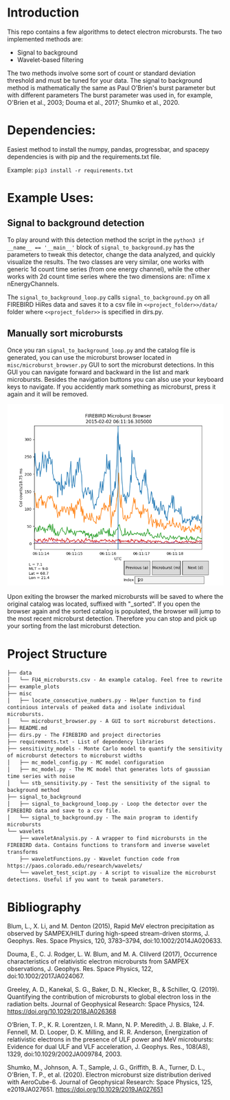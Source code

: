 # Introduction
This repo contains a few algorithms to detect electron microbursts. The two 
implemented methods are:
- Signal to background
- Wavelet-based filtering 

The two methods involve some sort of count or standard deviation threshold
and must be tuned for your data. The signal to background method is 
mathematically the same as Paul O'Brien's burst parameter but with 
different parameters The burst parameter was used in, for example, 
O'Brien et al., 2003; Douma et al., 2017; Shumko et al., 2020.

# Dependencies:
Easiest method to install the numpy, pandas, progressbar, and spacepy 
dependencies is with pip and the requirements.txt file. 

Example: ```pip3 install -r requirements.txt```

# Example Uses:

## Signal to background detection
To play around with this detection method the script in the ```python3 if __name__ == '__main__'``` block of ```signal_to_background.py``` has the parameters to tweak this detector, change the data analyzed, and quickly visualize the results. The two classes are very similar, one works with generic 1d count time series (from one energy channel), while the other works with 2d count time series where the two dimensions are: nTime x nEnergyChannels.

The ```signal_to_background_loop.py``` calls ```signal_to_background.py``` on all FIREBIRD HiRes data and saves it to a csv file in ```<<project_folder>>/data/``` folder where ```<<project_folder>>``` is specified in dirs.py.

## Manually sort microbursts
Once you ran ```signal_to_background_loop.py``` and the catalog file is generated, you can use the microburst browser located in ```misc/microburst_browser.py``` GUI to sort the microburst detections. In this GUI you can navigate forward and backward in the list and mark microbursts. Besides the navigation buttons you can also use your keyboard keys to navigate. If you accidently mark something as microburst, press it again and it will be removed. 

![Microburst browser](/example_plots/microburst_browser.png)

Upon exiting the browser the marked microbursts will be saved to where the original catalog was located, suffixed with "_sorted". If you open the browser again and the sorted catalog is populated, the browser will jump to the most recent microburst detection. Therefore you can stop and pick up your sorting from the last microburst detection.


# Project Structure
```
├── data
│   └── FU4_microbursts.csv - An example catalog. Feel free to rewrite
├── example_plots 
├── misc
│   ├── locate_consecutive_numbers.py - Helper function to find continious intervals of peaked data and isolate individual microbursts.
│   └── microburst_browser.py - A GUI to sort microburst detections.
├── README.md
├── dirs.py - The FIREBIRD and project directories 
├── requirements.txt - List of dependency libraries
├── sensitivity_models - Monte Carlo model to quantify the sensitivity of microburst detectors to microburst widths 
│   ├── mc_model_config.py - MC model configuration
│   ├── mc_model.py - The MC model that generates lots of gaussian time series with noise
│   └── stb_sensitivity.py - Test the sensitivity of the signal to background method
├── signal_to_background
│   ├── signal_to_background_loop.py - Loop the detector over the FIREBIRD data and save to a csv file.
│   └── signal_to_background.py - The main program to identify microbursts
└── wavelets
    ├── waveletAnalysis.py - A wrapper to find microbursts in the FIREBIRD data. Contains functions to transform and inverse wavelet transforms 
    ├── waveletFunctions.py - Wavelet function code from https://paos.colorado.edu/research/wavelets/
    └── wavelet_test_scipt.py - A script to visualize the microburst detections. Useful if you want to tweak parameters.
```

# Bibliography

Blum, L., X. Li, and M. Denton (2015), Rapid MeV electron precipitation as observed by SAMPEX/HILT during high-speed stream-driven storms, J. Geophys. Res. Space Physics, 120, 3783–3794, doi:10.1002/2014JA020633.

Douma, E., C. J. Rodger, L. W. Blum, and M. A. Clilverd (2017), Occurrence characteristics of relativistic electron microbursts from SAMPEX observations, J. Geophys. Res. Space Physics, 122, doi:10.1002/2017JA024067.

Greeley, A. D., Kanekal, S. G., Baker, D. N., Klecker, B., & Schiller, Q. (2019). Quantifying the contribution of microbursts to global electron loss in the radiation belts. Journal of Geophysical Research: Space Physics, 124. https://doi.org/10.1029/2018JA026368

O’Brien, T. P., K. R. Lorentzen, I. R. Mann, N. P. Meredith, J. B. Blake, J. F. Fennell, M. D. Looper, D. K. Milling, and R. R. Anderson, Energization of relativistic electrons in the presence of ULF power and MeV microbursts: Evidence for dual ULF and VLF acceleration, J. Geophys. Res., 108(A8), 1329, doi:10.1029/2002JA009784, 2003.

Shumko, M., Johnson, A. T., Sample, J. G., Griffith, B. A., Turner, D. L., O'Brien, T. P., et al. (2020). Electron microburst size distribution derived with AeroCube-6. Journal of Geophysical Research: Space Physics, 125, e2019JA027651. https://doi.org/10.1029/2019JA027651